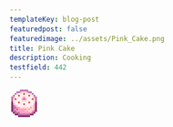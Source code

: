 ```yaml
---
templateKey: blog-post
featuredpost: false
featuredimage: ../assets/Pink_Cake.png
title: Pink Cake
description: Cooking
testfield: 442
---
```

![Pink Cake](../assets/Pink_Cake.png)